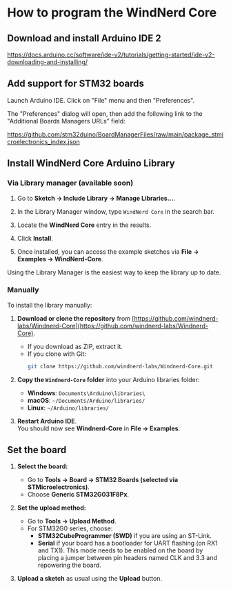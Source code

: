 # How to program the WindNerd Core

## Download and install Arduino IDE 2 


https://docs.arduino.cc/software/ide-v2/tutorials/getting-started/ide-v2-downloading-and-installing/


## Add support for STM32 boards

Launch Arduino IDE. Click on "File" menu and then "Preferences".

The "Preferences" dialog will open, then add the following link to the "Additional Boards Managers URLs" field:

https://github.com/stm32duino/BoardManagerFiles/raw/main/package_stmicroelectronics_index.json

## Install WindNerd Core Arduino Library


### Via Library manager (available soon)

1. Go to **Sketch → Include Library → Manage Libraries…**.

2. In the Library Manager window, type `WindNerd Core` in the search bar.

3. Locate the **WindNerd Core** entry in the results.

4. Click **Install**.

5. Once installed, you can access the example sketches via **File → Examples → WindNerd-Core**.


Using the Library Manager is the easiest way to keep the library up to date.



### Manually

To install the library manually:

1. **Download or clone the repository** from [https://github.com/windnerd-labs/Windnerd-Core](https://github.com/windnerd-labs/Windnerd-Core).  
   - If you download as ZIP, extract it.  
   - If you clone with Git:  
     ```bash
     git clone https://github.com/windnerd-labs/Windnerd-Core.git
     ```

2. **Copy the `Windnerd-Core` folder** into your Arduino libraries folder:  
   - **Windows**: `Documents\Arduino\libraries\`  
   - **macOS**: `~/Documents/Arduino/libraries/`  
   - **Linux**: `~/Arduino/libraries/`

3. **Restart Arduino IDE**.  
   You should now see **Windnerd-Core** in **File → Examples**.


## Set the board


1. **Select the board:**
   - Go to **Tools → Board → STM32 Boards (selected via STMicroelectronics)**.
   - Choose **Generic STM32G031F8Px**.

2. **Set the upload method:**
   - Go to **Tools → Upload Method**.
   - For STM32G0 series, choose:
     - **STM32CubeProgrammer (SWD)** if you are using an ST-Link.
     - **Serial** if your board has a bootloader for UART flashing (on RX1 and TX1). This mode needs to be enabled on the board by placing a jumper between pin headers named CLK and 3.3 and repowering the board.  

4. **Upload a sketch** as usual using the **Upload** button.
